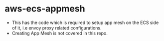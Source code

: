 # aws-ecs-appmesh

- This has the code which is required to setup app mesh on the ECS side of it, i.e envoy proxy related configurations.
- Creating App Mesh is not covered in this repo.
